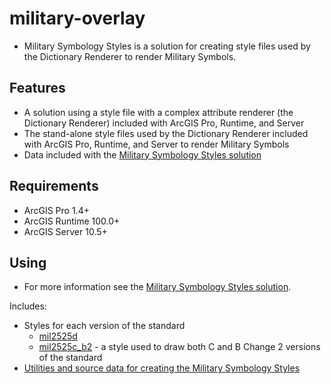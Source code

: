 # military-overlay

* Military Symbology Styles is a solution for creating style files used by the Dictionary Renderer to render Military Symbols.

## Features

* A solution using a style file with a complex attribute renderer (the Dictionary Renderer) included with ArcGIS Pro, Runtime, and Server
* The stand-alone style files used by the Dictionary Renderer included with ArcGIS Pro, Runtime, and Server to render Military Symbols
* Data included with the [Military Symbology Styles solution](http://solutions.arcgis.com/defense/help/military-symbology-styles/)
    
## Requirements

* ArcGIS Pro 1.4+ 
* ArcGIS Runtime 100.0+
* ArcGIS Server 10.5+

## Using

* For more information see the [Military Symbology Styles solution](http://solutions.arcgis.com/defense/help/military-symbology-styles/).

Includes:

* Styles for each version of the standard
    * [mil2525d](./mil2525d)
    * [mil2525c_b2](./mil2525c_b2) - a style used to draw both C and B Change 2 versions of the standard
* [Utilities and source data for creating the Military Symbology Styles](./utils-and-source-data)
